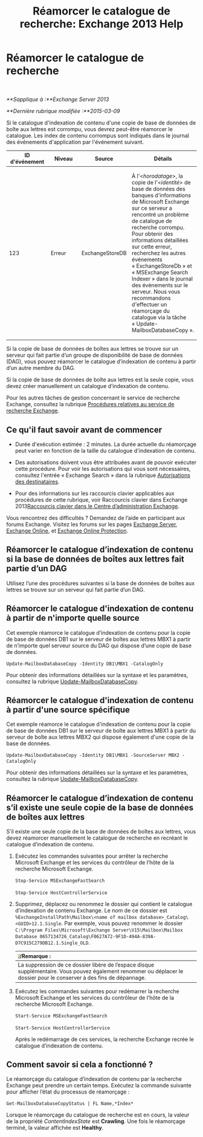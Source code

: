 ﻿---
title: 'Réamorcer le catalogue de recherche: Exchange 2013 Help'
TOCTitle: Réamorcer le catalogue de recherche
ms:assetid: 9d873bd4-0422-4975-b5e2-82a347479115
ms:mtpsurl: https://technet.microsoft.com/fr-fr/library/Ee633475(v=EXCHG.150)
ms:contentKeyID: 52062986
ms.date: 04/24/2018
mtps_version: v=EXCHG.150
ms.translationtype: HT
---

# Réamorcer le catalogue de recherche

 

_**Sapplique à :**Exchange Server 2013_

_**Dernière rubrique modifiée :**2015-03-09_

Si le catalogue d'indexation de contenu d'une copie de base de données de boîte aux lettres est corrompu, vous devrez peut-être réamorcer le catalogue. Les index de contenu corrompus sont indiqués dans le journal des événements d'application par l'événement suivant.


<table>
<colgroup>
<col style="width: 25%" />
<col style="width: 25%" />
<col style="width: 25%" />
<col style="width: 25%" />
</colgroup>
<thead>
<tr class="header">
<th>ID d'événement</th>
<th>Niveau</th>
<th>Source</th>
<th>Détails</th>
</tr>
</thead>
<tbody>
<tr class="odd">
<td><p>123</p></td>
<td><p>Erreur</p></td>
<td><p>ExchangeStoreDB</p></td>
<td><p>À l'&lt;<em>horodatage</em>&gt;, la copie de l'&lt;<em>identité</em>&gt; de base de données des banques d'informations de Microsoft Exchange sur ce serveur a rencontré un problème de catalogue de recherche corrompu. Pour obtenir des informations détaillées sur cette erreur, recherchez les autres événements « ExchangeStoreDb » et « MSExchange Search Indexer » dans le journal des événements sur le serveur. Nous vous recommandons d'effectuer un réamorçage du catalogue via la tâche « Update-MailboxDatabaseCopy ».</p></td>
</tr>
</tbody>
</table>


Si la copie de base de données de boîtes aux lettres se trouve sur un serveur qui fait partie d’un groupe de disponibilité de base de données (DAG), vous pouvez réamorcer le catalogue d’indexation de contenu à partir d’un autre membre du DAG.

Si la copie de base de données de boîte aux lettres est la seule copie, vous devez créer manuellement un catalogue d’indexation de contenu.

Pour les autres tâches de gestion concernant le service de recherche Exchange, consultez la rubrique [Procédures relatives au service de recherche Exchange](exchange-search-procedures-exchange-2013-help.md).

## Ce qu'il faut savoir avant de commencer

  - Durée d'exécution estimée : 2 minutes. La durée actuelle du réamorçage peut varier en fonction de la taille du catalogue d'indexation de contenu.

  - Des autorisations doivent vous être attribuées avant de pouvoir exécuter cette procédure. Pour voir les autorisations qui vous sont nécessaires, consultez l'entrée « Exchange Search » dans la rubrique [Autorisations des destinataires](recipients-permissions-exchange-2013-help.md).

  - Pour des informations sur les raccourcis clavier applicables aux procédures de cette rubrique, voir Raccourcis clavier dans Exchange 2013[Raccourcis clavier dans le Centre d’administration Exchange](keyboard-shortcuts-in-the-exchange-admin-center-exchange-online-protection-help.md).

Vous rencontrez des difficultés ? Demandez de l’aide en participant aux forums Exchange. Visitez les forums sur les pages [Exchange Server](https://go.microsoft.com/fwlink/p/?linkid=60612), [Exchange Online](https://go.microsoft.com/fwlink/p/?linkid=267542), et [Exchange Online Protection](https://go.microsoft.com/fwlink/p/?linkid=285351).

## Réamorcer le catalogue d’indexation de contenu si la base de données de boîtes aux lettres fait partie d’un DAG

Utilisez l’une des procédures suivantes si la base de données de boîtes aux lettres se trouve sur un serveur qui fait partie d’un DAG.

## Réamorcer le catalogue d'indexation de contenu à partir de n'importe quelle source

Cet exemple réamorce le catalogue d’indexation de contenu pour la copie de base de données DB1 sur le serveur de boîtes aux lettres MBX1 à partir de n’importe quel serveur source du DAG qui dispose d’une copie de base de données.

    Update-MailboxDatabaseCopy -Identity DB1\MBX1 -CatalogOnly

Pour obtenir des informations détaillées sur la syntaxe et les paramètres, consultez la rubrique [Update-MailboxDatabaseCopy](https://technet.microsoft.com/fr-fr/library/dd335201\(v=exchg.150\)).

## Réamorcer le catalogue d'indexation de contenu à partir d'une source spécifique

Cet exemple réamorce le catalogue d'indexation de contenu pour la copie de base de données DB1 sur le serveur de boîte aux lettres MBX1 à partir du serveur de boîte aux lettres MBX2 qui dispose également d'une copie de la base de données.

    Update-MailboxDatabaseCopy -Identity DB1\MBX1 -SourceServer MBX2 -CatalogOnly

Pour obtenir des informations détaillées sur la syntaxe et les paramètres, consultez la rubrique [Update-MailboxDatabaseCopy](https://technet.microsoft.com/fr-fr/library/dd335201\(v=exchg.150\)).

## Réamorcer le catalogue d’indexation de contenu s’il existe une seule copie de la base de données de boîtes aux lettres

S’il existe une seule copie de la base de données de boîtes aux lettres, vous devez réamorcer manuellement le catalogue de recherche en recréant le catalogue d’indexation de contenu.

1.  Exécutez les commandes suivantes pour arrêter la recherche Microsoft Exchange et les services du contrôleur de l’hôte de la recherche Microsoft Exchange.
    
        Stop-Service MSExchangeFastSearch
    
        Stop-Service HostControllerService

2.  Supprimez, déplacez ou renommez le dossier qui contient le catalogue d’indexation de contenu Exchange. Le nom de ce dossier est `%ExchangeInstallPath\Mailbox\<name of mailbox database>_Catalog\<GUID>12.1.Single`. Par exemple, vous pouvez renommer le dossier `C:\Program Files\Microsoft\Exchange Server\V15\Mailbox\Mailbox Database 0657134726_Catalog\F0627A72-9F1D-494A-839A-D7C915C279DB12.1.Single_OLD`.
    
    <table>
    <thead>
    <tr class="header">
    <th><img src="images/JJ159664.note(EXCHG.150).gif" title="Remarque" alt="Remarque" />Remarque :</th>
    </tr>
    </thead>
    <tbody>
    <tr class="odd">
    <td>La suppression de ce dossier libère de l’espace disque supplémentaire. Vous pouvez également renommer ou déplacer le dossier pour le conserver à des fins de dépannage.</td>
    </tr>
    </tbody>
    </table>


3.  Exécutez les commandes suivantes pour redémarrer la recherche Microsoft Exchange et les services du contrôleur de l’hôte de la recherche Microsoft Exchange.
    
        Start-Service MSExchangeFastSearch
    
        Start-Service HostControllerService
    
    Après le redémarrage de ces services, la recherche Exchange recrée le catalogue d’indexation de contenu.

## Comment savoir si cela a fonctionné ?

Le réamorçage du catalogue d’indexation de contenu par la recherche Exchange peut prendre un certain temps. Exécutez la commande suivante pour afficher l’état du processus de réamorçage :

    Get-MailboxDatabaseCopyStatus | FL Name,*Index*

Lorsque le réamorçage du catalogue de recherche est en cours, la valeur de la propriété *ContentIndexState* est **Crawling**. Une fois le réamorçage terminé, la valeur affichée est **Healthy**.

